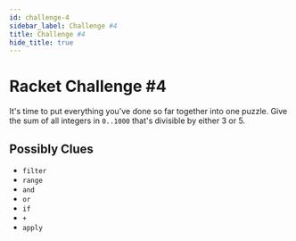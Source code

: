 ```yaml
---
id: challenge-4
sidebar_label: Challenge #4
title: Challenge #4
hide_title: true
---
```


# Racket Challenge #4

It's time to put everything you've done so far together into one puzzle. Give
the sum of all integers in `0..1000` that's divisible by either 3 or 5.

## Possibly Clues

* `filter`
* `range`
* `and`
* `or`
* `if`
* `+`
* `apply`
